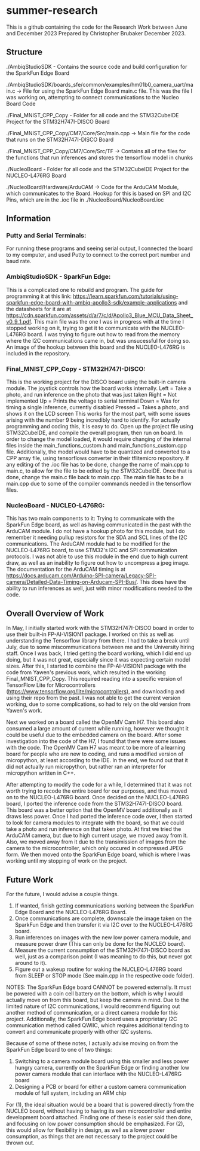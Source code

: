 # summer-research

This is a github containing the code for the Research Work between June and December 2023
Prepared by Christopher Brubaker December 2023.

## Structure
./AmbiqStudioSDK - Contains the source code and build configuration for the SparkFun Edge Board

./AmbiqStudioSDK/boards_sfe/common/examples/hm01b0_camera_uart/main.c -> File for using the SparkFun Edge Board main.c file. This was the file I was working on, attempting to connect communications to the Nucleo Board Code

./Final_MNIST_CPP_Copy - Folder for all code and the STM32CubeIDE Project for the STM32H747I-DISCO Board

./Final_MNIST_CPP_Copy/CM7/Core/Src/main.cpp -> Main file for the code that runs on the STM32H747I-DISCO Board

./Final_MNIST_CPP_Copy/CM7/Core/Src/TF -> Contains all of the files for the functions that run inferences and stores the tensorflow model in chunks

./NucleoBoard - Folder for all code and the STM32CubeIDE Project for the NUCLEO-L476RG Board

./NucleoBoard/Hardware/ArduCAM -> Code for the ArduCAM Module, which communicates to the Board. Hookup for this is based on SPI and I2C Pins, which are in the .ioc file in ./NucleoBoard/NucleoBoard.ioc

## Information
### Putty and Serial Terminals:
For running these programs and seeing serial output, I connected the board to my computer, and used Putty to connect to the correct port number and baud rate.

### AmbiqStudioSDK - SparkFun Edge:
This is a complicated one to rebuild and program.
The guide for programming it at this link: https://learn.sparkfun.com/tutorials/using-sparkfun-edge-board-with-ambiq-apollo3-sdk/example-applications and the datasheets for it are at https://cdn.sparkfun.com/assets/d/a/7/c/d/Apollo3_Blue_MCU_Data_Sheet_v0_9_1.pdf.
This main file was the one I was in progress with at the time I stopped working on it, trying to get it to communicate with the NUCLEO-L476RG board.
I was trying to figure out how to read from the memory where the I2C communications came in, but was unsucessful for doing so.
An image of the hookup between this board and the NUCLEO-L476RG is included in the repository.

### Final_MNIST_CPP_Copy - STM32H747I-DISCO:
This is the working project for the DISCO board using the built-in camera module.
The joystick controls how the board works internally.
Left    = Take a photo, and run inference on the photo that was just taken
Right   = Not implemented
Up      = Prints the voltage to serial terminal
Down    = Was for timing a single inference, currently disabled
Pressed = Takes a photo, and shows it on the LCD screen
This works for the most part, with some issues arising with the number 9 being incredibly hard to identify.
For actually programming and coding this, it is easy to do.
Open up the project file using STM32CubeIDE, and compile the overall program, then run on board.
In order to change the model loaded, it would require changing of the internal files inside the main_functions_custom.h and main_functions_custom.cpp file.
Additionally, the model would have to be quantized and converted to a CPP array file, using tensorflows converter in their tflitemicro repository.
If any editing of the .ioc file has to be done, change the name of main.cpp to main.c, to allow for the file to be edited by the STM32CubeIDE.
Once that is done, change the main.c file back to main.cpp.
The main file has to be a main.cpp due to some of the compiler commands needed in the tensorflow files.

### NucleoBoard - NUCLEO-L476RG:
This has two main components to it: Trying to communicate with the SparkFun Edge board, as well as having communicated in the past with the ArduCAM module.
I do not have a hookup photo for this module, but I do remember it needing pullup resistors for the SDA and SCL lines of the I2C communications.
The ArduCAM module had to be modified for the NUCLEO-L476RG board, to use STM32's I2C and SPI communication protocols.
I was not able to use this module in the end due to high current draw, as well as an inability to figure out how to uncompress a jpeg image.
The documentation for the ArduCAM timing is at https://docs.arducam.com/Arduino-SPI-camera/Legacy-SPI-camera/Detailed-Data-Timing-on-Arducam-SPI-Bus/.
This does have the ability to run inferences as well, just with minor modifications needed to the code.

## Overall Overview of Work
In May, I initially started work with the STM32H747I-DISCO board in order to use their built-in FP-AI-VISION1 package.
I worked on this as well as understanding the Tensorflow library from there.
I had to take a break until July, due to some miscommunications between me and the University hiring staff.
Once I was back, I tried getting the board working, which I did end up doing, but it was not great, especially since it was expecting certain model sizes.
After this, I started to combine the FP-AI-VISION1 package with the code from Yawen's previous work, which resulted in the working Final_MNIST_CPP_Copy.
This required reading into a specific version of TensorFlow Lite for Microcontrollers (https://www.tensorflow.org/lite/microcontrollers), and downloading and using their repo from the past.
I was not able to get the current version working, due to some complications, so had to rely on the old version from Yawen's work.

Next we worked on a board called the OpenMV Cam H7.
This board also consumed a large amount of current while running, however we thought it could be useful due to the embedded camera on the board.
After some investigation into the code of the H7, I found that there were some issues with the code.
The OpenMV Cam H7 was meant to be more of a learning board for people who are new to coding, and runs a modified version of micropython, at least according to the IDE.
In the end, we found out that it did not actually run micropython, but rather ran an interpreter for micropython written in C++.

After attempting to modify the code for a while, I determined that it was not worth trying to recode the entire board for our purposes, and thus moved on to the NUCLEO-L476RG board.
Once decided on the NUCLEO-L476RG board, I ported the inference code from the STM32H747I-DISCO board.
This board was a better option that the OpenMV board additionally as it draws less power.
Once I had ported the inference code over, I then started to look for camera modules to integrate with the board, so that we could take a photo and run inference on that taken photo.
At first we tried the ArduCAM camera, but due to high current usage, we moved away from it.
Also, we moved away from it due to the transimission of images from the camera to the microcontroller, which only occured in compressed JPEG form.
We then moved onto the SparkFun Edge board, which is where I was working until my stopping of work on the project.

## Future Work
For the future, I would advise a couple things.
1) If wanted, finish getting communications working between the SparkFun Edge Board and the NUCLEO-L476RG Board.
2) Once communications are complete, downscale the image taken on the SparkFun Edge and then transfer it via I2C over to the NUCLEO-L476RG board.
3) Run inferences on images with the new low power camera module, and measure power draw (This can only be done for the NUCLEO board).
4) Measure the current consumption of the STM32H747I-DISCO board as well, just as a comparison point (I was meaning to do this, but never got around to it).
5) Figure out a wakeup routine for waking the NUCLEO-L476RG board from SLEEP or STOP mode (See main.cpp in the respective code folder).

NOTES:
The SparkFun Edge board CANNOT be powered externally.
It must be powered with a coin cell battery on the bottom, which is why I would actually move on from this board, but keep the camera in mind.
Due to the limited nature of I2C communications, I would recommend figuring out another method of communication, or a direct camera module for this project.
Additionally, the SparkFun Edge board uses a proprietary I2C communication method called QWIIC, which requires additional tending to convert and communicate properly with other I2C systems.

Because of some of these notes, I actually advise moving on from the SparkFun Edge board to one of two things:
1) Switching to a camera module board using this smaller and less power hungry camera, currently on the SparkFun Edge or finding another low power camera module that can interface with the NUCLEO-L476RG board
3) Designing a PCB or board for either a custom camera communication module of full system, including an ARM chip

For (1), the ideal situation would be a board that is powered directly from the NUCLEO board, without having to having its own microcontroller and entire development board attached.
Finding one of these is easier said then done, and focusing on low power consumption should be emphasized.
For (2), this would allow for flexibility in design, as well as a lower power consumption, as things that are not necessary to the project could be thrown out.
